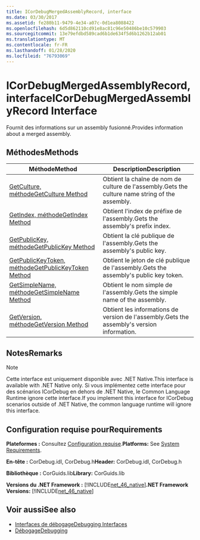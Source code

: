 ```yaml
---
title: ICorDebugMergedAssemblyRecord, interface
ms.date: 03/30/2017
ms.assetid: fe280b11-9479-4e34-a07c-0d1ea8088422
ms.openlocfilehash: 6d5d862110cd91e8ac81c96e50486be10c579903
ms.sourcegitcommit: 13e79efdbd589cad6b1de634f5d6b1262b12ab01
ms.translationtype: MT
ms.contentlocale: fr-FR
ms.lasthandoff: 01/28/2020
ms.locfileid: "76793069"
---
```

# <a name="icordebugmergedassemblyrecord-interface"></a><span data-ttu-id="9e7c1-102">ICorDebugMergedAssemblyRecord, interface</span><span class="sxs-lookup"><span data-stu-id="9e7c1-102">ICorDebugMergedAssemblyRecord Interface</span></span>
<span data-ttu-id="9e7c1-103">Fournit des informations sur un assembly fusionné.</span><span class="sxs-lookup"><span data-stu-id="9e7c1-103">Provides information about a merged assembly.</span></span>  
  
## <a name="methods"></a><span data-ttu-id="9e7c1-104">Méthodes</span><span class="sxs-lookup"><span data-stu-id="9e7c1-104">Methods</span></span>  
  
|<span data-ttu-id="9e7c1-105">Méthode</span><span class="sxs-lookup"><span data-stu-id="9e7c1-105">Method</span></span>|<span data-ttu-id="9e7c1-106">Description</span><span class="sxs-lookup"><span data-stu-id="9e7c1-106">Description</span></span>|  
|------------|-----------------|  
|[<span data-ttu-id="9e7c1-107">GetCulture, méthode</span><span class="sxs-lookup"><span data-stu-id="9e7c1-107">GetCulture Method</span></span>](icordebugmergedassemblyrecord-getculture-method.md)|<span data-ttu-id="9e7c1-108">Obtient la chaîne de nom de culture de l'assembly.</span><span class="sxs-lookup"><span data-stu-id="9e7c1-108">Gets the culture name string of the assembly.</span></span>|  
|[<span data-ttu-id="9e7c1-109">GetIndex, méthode</span><span class="sxs-lookup"><span data-stu-id="9e7c1-109">GetIndex Method</span></span>](icordebugmergedassemblyrecord-getindex-method.md)|<span data-ttu-id="9e7c1-110">Obtient l'index de préfixe de l'assembly.</span><span class="sxs-lookup"><span data-stu-id="9e7c1-110">Gets the assembly's prefix index.</span></span>|  
|[<span data-ttu-id="9e7c1-111">GetPublicKey, méthode</span><span class="sxs-lookup"><span data-stu-id="9e7c1-111">GetPublicKey Method</span></span>](icordebugmergedassemblyrecord-getpublickey-method.md)|<span data-ttu-id="9e7c1-112">Obtient la clé publique de l'assembly.</span><span class="sxs-lookup"><span data-stu-id="9e7c1-112">Gets the assembly's public key.</span></span>|  
|[<span data-ttu-id="9e7c1-113">GetPublicKeyToken, méthode</span><span class="sxs-lookup"><span data-stu-id="9e7c1-113">GetPublicKeyToken Method</span></span>](icordebugmergedassemblyrecord-getpublickeytoken-method.md)|<span data-ttu-id="9e7c1-114">Obtient le jeton de clé publique de l'assembly.</span><span class="sxs-lookup"><span data-stu-id="9e7c1-114">Gets the assembly's public key token.</span></span>|  
|[<span data-ttu-id="9e7c1-115">GetSimpleName, méthode</span><span class="sxs-lookup"><span data-stu-id="9e7c1-115">GetSimpleName Method</span></span>](icordebugmergedassemblyrecord-getsimplename-method.md)|<span data-ttu-id="9e7c1-116">Obtient le nom simple de l'assembly.</span><span class="sxs-lookup"><span data-stu-id="9e7c1-116">Gets the simple name of the assembly.</span></span>|  
|[<span data-ttu-id="9e7c1-117">GetVersion, méthode</span><span class="sxs-lookup"><span data-stu-id="9e7c1-117">GetVersion Method</span></span>](icordebugmergedassemblyrecord-getversion-method.md)|<span data-ttu-id="9e7c1-118">Obtient les informations de version de l'assembly.</span><span class="sxs-lookup"><span data-stu-id="9e7c1-118">Gets the assembly's version information.</span></span>|  
  
## <a name="remarks"></a><span data-ttu-id="9e7c1-119">Notes</span><span class="sxs-lookup"><span data-stu-id="9e7c1-119">Remarks</span></span>  
  
> [!NOTE]
> <span data-ttu-id="9e7c1-120">Cette interface est uniquement disponible avec .NET Native.</span><span class="sxs-lookup"><span data-stu-id="9e7c1-120">This interface is available with .NET Native only.</span></span> <span data-ttu-id="9e7c1-121">Si vous implémentez cette interface pour des scénarios ICorDebug en dehors de .NET Native, le Common Language Runtime ignore cette interface.</span><span class="sxs-lookup"><span data-stu-id="9e7c1-121">If you implement this interface for ICorDebug scenarios outside of .NET Native, the common language runtime will ignore this interface.</span></span>  
  
## <a name="requirements"></a><span data-ttu-id="9e7c1-122">Configuration requise pour</span><span class="sxs-lookup"><span data-stu-id="9e7c1-122">Requirements</span></span>  
 <span data-ttu-id="9e7c1-123">**Plateformes :** Consultez [Configuration requise](../../../../docs/framework/get-started/system-requirements.md).</span><span class="sxs-lookup"><span data-stu-id="9e7c1-123">**Platforms:** See [System Requirements](../../../../docs/framework/get-started/system-requirements.md).</span></span>  
  
 <span data-ttu-id="9e7c1-124">**En-tête :** CorDebug.idl, CorDebug.h</span><span class="sxs-lookup"><span data-stu-id="9e7c1-124">**Header:** CorDebug.idl, CorDebug.h</span></span>  
  
 <span data-ttu-id="9e7c1-125">**Bibliothèque :** CorGuids.lib</span><span class="sxs-lookup"><span data-stu-id="9e7c1-125">**Library:** CorGuids.lib</span></span>  
  
 <span data-ttu-id="9e7c1-126">**Versions du .NET Framework :** [!INCLUDE[net_46_native](../../../../includes/net-46-native-md.md)]</span><span class="sxs-lookup"><span data-stu-id="9e7c1-126">**.NET Framework Versions:** [!INCLUDE[net_46_native](../../../../includes/net-46-native-md.md)]</span></span>  
  
## <a name="see-also"></a><span data-ttu-id="9e7c1-127">Voir aussi</span><span class="sxs-lookup"><span data-stu-id="9e7c1-127">See also</span></span>

- [<span data-ttu-id="9e7c1-128">Interfaces de débogage</span><span class="sxs-lookup"><span data-stu-id="9e7c1-128">Debugging Interfaces</span></span>](debugging-interfaces.md)
- [<span data-ttu-id="9e7c1-129">Débogage</span><span class="sxs-lookup"><span data-stu-id="9e7c1-129">Debugging</span></span>](index.md)
